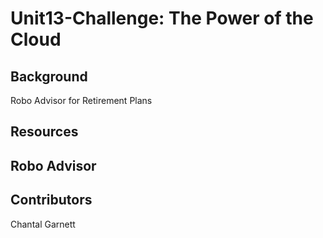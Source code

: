 # Unit13-Challenge: The Power of the Cloud

## Background

Robo Advisor for Retirement Plans

## Resources

## Robo Advisor


## Contributors
Chantal Garnett 

